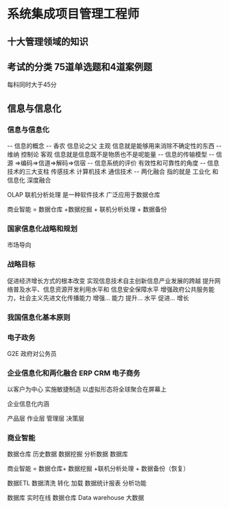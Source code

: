 # 系统集成项目管理工程师

## 十大管理领域的知识

## 考试的分类 75道单选题和4道案例题

每科同时大于45分


## 信息与信息化 

### 信息与信息化

  -- 信息的概念
  -- 香农 信息论之父 主观 信息就是能够用来消除不确定性的东西
  -- 维纳 控制论 客观 信息就是信息既不是物质也不是呢能量
  -- 信息的传输模型
  -- 信源 =>编码=>信道=>解码=>信宿
  -- 信息系统的评价 有效性和可靠性的角度
  -- 信息技术的三大支柱 传感技术 计算机技术 通信技术
  -- 两化融合 指的就是 工业化 和信息化 深度融合 

OLAP 联机分析处理 是一种软件技术 广泛应用于数据仓库  

商业智能 = 数据仓库 +数据挖掘 + 联机分析处理 + 数据备份

### 国家信息化战略和规划
  
  市场导向
### 战略目标
  促进经济增长方式的根本改变
  实现信息技术自主创新信息产业发展的跨越
  提升网络普及水平、信息资源开发利用水平和 信息安全保障水平
  增强政府公共服务能力，社会主义先进文化传播能力 
  增强... 能力 
  提升... 水平 
  促进... 增长

### 我国信息化基本原则


### 电子政务

G2E 政府对公务员
### 企业信息化和两化融合  ERP CRM 电子商务

以客户为中心 实施敏捷制造
以虚拟形态将全球聚合在屏幕上

企业信息化内涵

产品层 作业层 管理层 决策层

### 商业智能

数据仓库 历史数据 数据挖掘 分析数据 
数据库

商业智能 = 数据仓库+ 数据挖掘 +联机分析处理 + 数据备份（恢复）

数据ETL 数据清洗 转化 加载
数据统计报表
分析功能

数据库 实时在线
数据仓库 Data warehouse
大数据




